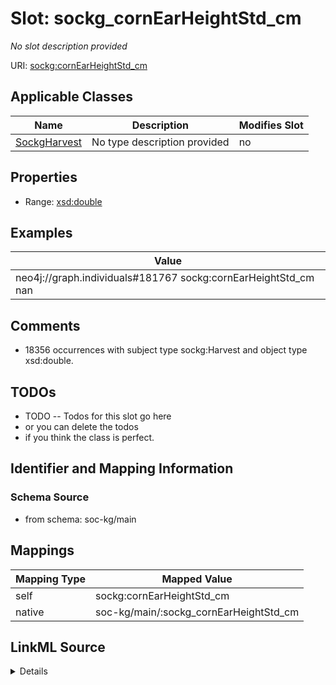

# Slot: sockg_cornEarHeightStd_cm


_No slot description provided_





URI: [sockg:cornEarHeightStd_cm](http://www.semanticweb.org/sockg/ontologies/2024/0/soil-carbon-ontology/cornEarHeightStd_cm)



<!-- no inheritance hierarchy -->





## Applicable Classes

| Name | Description | Modifies Slot |
| --- | --- | --- |
| [SockgHarvest](../classes/SockgHarvest.md) | No type description provided |  no  |







## Properties

* Range: [xsd:double](http://www.w3.org/2001/XMLSchema#double)






## Examples

| Value |
| --- |
| neo4j://graph.individuals#181767 sockg:cornEarHeightStd_cm nan |

## Comments

* 18356 occurrences with subject type sockg:Harvest and object type xsd:double.

## TODOs

* TODO -- Todos for this slot go here
* or you can delete the todos
* if you think the class is perfect.

## Identifier and Mapping Information







### Schema Source


* from schema: soc-kg/main




## Mappings

| Mapping Type | Mapped Value |
| ---  | ---  |
| self | sockg:cornEarHeightStd_cm |
| native | soc-kg/main/:sockg_cornEarHeightStd_cm |




## LinkML Source

<details>
```yaml
name: sockg_cornEarHeightStd_cm
description: No slot description provided
todos:
- TODO -- Todos for this slot go here
- or you can delete the todos
- if you think the class is perfect.
comments:
- 18356 occurrences with subject type sockg:Harvest and object type xsd:double.
examples:
- value: neo4j://graph.individuals#181767 sockg:cornEarHeightStd_cm nan
from_schema: soc-kg/main
rank: 1000
slot_uri: sockg:cornEarHeightStd_cm
alias: sockg_cornEarHeightStd_cm
domain_of:
- sockg_Harvest
range: double

```
</details>